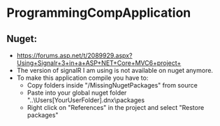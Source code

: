# ProgrammingCompApplication

## Nuget:
- https://forums.asp.net/t/2089929.aspx?Using+Signalr+3+in+a+ASP+NET+Core+MVC6+project+
- The version of signalR I am using is not available on nuget anymore.
- To make this application compile you have to:
  - Copy folders inside "/MissingNugetPackages" from source
  - Paste into your global nuget folder "..\Users\[YourUserFolder]\.dnx\packages
  - Right click on "References" in the project and select "Restore packages"
